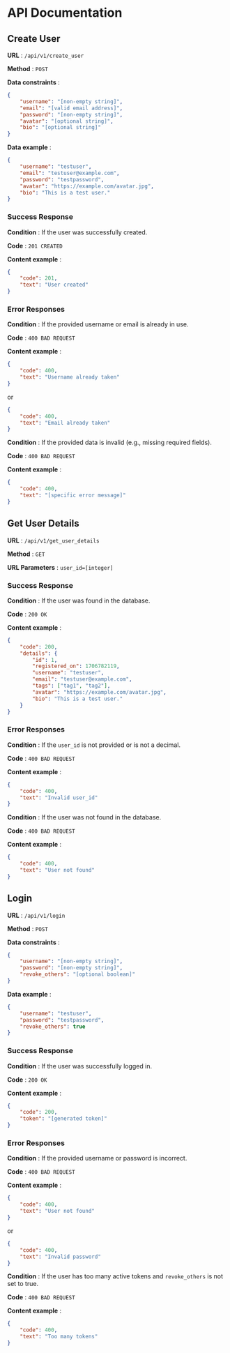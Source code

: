 # API Documentation

## Create User

**URL** : `/api/v1/create_user`

**Method** : `POST`

**Data constraints** :

```json
{
    "username": "[non-empty string]",
    "email": "[valid email address]",
    "password": "[non-empty string]",
    "avatar": "[optional string]",
    "bio": "[optional string]"
}
```

**Data example** :

```json
{
    "username": "testuser",
    "email": "testuser@example.com",
    "password": "testpassword",
    "avatar": "https://example.com/avatar.jpg",
    "bio": "This is a test user."
}
```

### Success Response

**Condition** : If the user was successfully created.

**Code** : `201 CREATED`

**Content example** :

```json
{
    "code": 201,
    "text": "User created"
}
```

### Error Responses

**Condition** : If the provided username or email is already in use.

**Code** : `400 BAD REQUEST`

**Content example** :

```json
{
    "code": 400,
    "text": "Username already taken"
}
```

or

```json
{
    "code": 400,
    "text": "Email already taken"
}
```

**Condition** : If the provided data is invalid (e.g., missing required fields).

**Code** : `400 BAD REQUEST`

**Content example** :

```json
{
    "code": 400,
    "text": "[specific error message]"
}
```


## Get User Details

**URL** : `/api/v1/get_user_details`

**Method** : `GET`

**URL Parameters** : `user_id=[integer]`

### Success Response

**Condition** : If the user was found in the database.

**Code** : `200 OK`

**Content example** :

```json
{
    "code": 200,
    "details": {
        "id": 1,
        "registered_on": 1706782119,
        "username": "testuser",
        "email": "testuser@example.com",
        "tags": ["tag1", "tag2"],
        "avatar": "https://example.com/avatar.jpg",
        "bio": "This is a test user."
    }
}
```

### Error Responses

**Condition** : If the `user_id` is not provided or is not a decimal.

**Code** : `400 BAD REQUEST`

**Content example** :

```json
{
    "code": 400,
    "text": "Invalid user_id"
}
```

**Condition** : If the user was not found in the database.

**Code** : `400 BAD REQUEST`

**Content example** :

```json
{
    "code": 400,
    "text": "User not found"
}
```


## Login

**URL** : `/api/v1/login`

**Method** : `POST`

**Data constraints** :

```json
{
    "username": "[non-empty string]",
    "password": "[non-empty string]",
    "revoke_others": "[optional boolean]"
}
```

**Data example** :

```json
{
    "username": "testuser",
    "password": "testpassword",
    "revoke_others": true
}
```

### Success Response

**Condition** : If the user was successfully logged in.

**Code** : `200 OK`

**Content example** :

```json
{
    "code": 200,
    "token": "[generated token]"
}
```

### Error Responses

**Condition** : If the provided username or password is incorrect.

**Code** : `400 BAD REQUEST`

**Content example** :

```json
{
    "code": 400,
    "text": "User not found"
}
```

or

```json
{
    "code": 400,
    "text": "Invalid password"
}
```

**Condition** : If the user has too many active tokens and `revoke_others` is not set to true.

**Code** : `400 BAD REQUEST`

**Content example** :

```json
{
    "code": 400,
    "text": "Too many tokens"
}
```